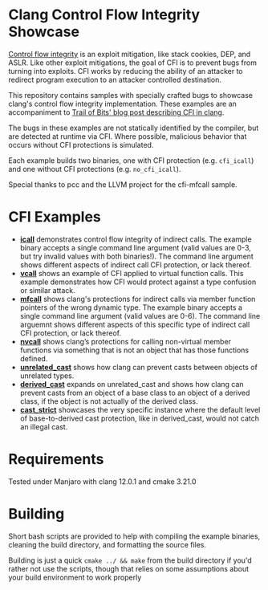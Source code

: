 # Clang Control Flow Integrity Showcase

[Control flow integrity](https://www.microsoft.com/en-us/research/publication/control-flow-integrity/) is an exploit mitigation, like stack cookies, DEP, and ASLR. Like other exploit mitigations, the goal of CFI is to prevent bugs from turning into exploits. CFI works by reducing the ability of an attacker to redirect program execution to an attacker controlled destination.

This repository contains samples with specially crafted bugs to showcase clang's control flow integrity implementation. These examples are an accompaniment to [Trail of Bits' blog post describing CFI in clang](https://blog.trailofbits.com/2016/10/17/lets-talk-about-cfi-clang-edition/).

The bugs in these examples are not statically identified by the compiler, but are detected at runtime via CFI. Where possible, malicious behavior that occurs without CFI protections is simulated.

Each example builds two binaries, one with CFI protection (e.g. `cfi_icall`) and one without CFI protections (e.g. `no_cfi_icall`).

Special thanks to pcc and the LLVM project for the cfi-mfcall sample.

# CFI Examples

* **[icall](source/icall.c)** demonstrates control flow integrity of indirect calls. The example binary accepts a single command line argument (valid values are 0-3, but try invalid values with both binaries!). The command line argument shows different aspects of indirect call CFI protection, or lack thereof.
* **[vcall](source/vcall.cpp)** shows an example of CFI applied to virtual function calls. This example demonstrates how CFI would protect against a type confusion or similar attack.
* **[mfcall](source/mfcall.cpp)** shows clang's protections for indirect calls via member function pointers of the wrong dynamic type. The example binary accepts a single command line argument (valid values are 0-6). The command line arguemnt shows different aspects of this specific type of indirect call CFI protection, or lack thereof.
* **[nvcall](source/nvcall.cpp)** shows clang’s protections for calling non-virtual member functions via something that is not an object that has those functions defined.
* **[unrelated_cast](source/unrelated_cast.cpp)** shows how clang can prevent casts between objects of unrelated types.
* **[derived_cast](source/derived_cast.cpp)** expands on unrelated_cast and shows how clang can prevent casts from an object of a base class to an object of a derived class, if the object is not actually of the derived class.
* **[cast_strict](source/cast_strict.cpp)** showcases the very specific instance where the default level of base-to-derived cast protection, like in derived_cast, would not catch an illegal cast.

# Requirements

Tested under Manjaro with clang 12.0.1 and cmake 3.21.0

# Building

Short bash scripts are provided to help with compiling the example binaries, cleaning the build directory, and formatting the source files.

Building is just a quick `cmake ../ && make` from the build directory if you'd rather not use the scripts, though that relies on some assumptions about your build environment to work properly
